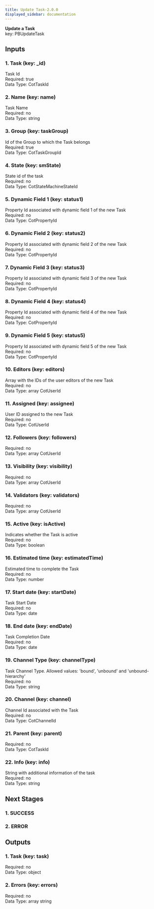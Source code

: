 ```yaml
---  
title: Update Task-2.0.0  
displayed_sidebar: documentation  
---  
```

  
**Update a Task**  
key: PBUpdateTask  
## Inputs  
### 1. Task (key: _id)  
Task Id  
Required: true  
Data Type: CotTaskId   
### 2. Name (key: name)  
Task Name  
Required: no  
Data Type: string   
### 3. Group (key: taskGroup)  
Id of the Group to which the Task belongs  
Required: true  
Data Type: CotTaskGroupId   
### 4. State (key: smState)  
State id of the task  
Required: no  
Data Type: CotStateMachineStateId   
### 5. Dynamic Field 1 (key: status1)  
Property Id associated with dynamic field 1 of the new Task  
Required: no  
Data Type: CotPropertyId   
### 6. Dynamic Field 2 (key: status2)  
Property Id associated with dynamic field 2 of the new Task  
Required: no  
Data Type: CotPropertyId   
### 7. Dynamic Field 3 (key: status3)  
Property Id associated with dynamic field 3 of the new Task  
Required: no  
Data Type: CotPropertyId   
### 8. Dynamic Field 4 (key: status4)  
Property Id associated with dynamic field 4 of the new Task  
Required: no  
Data Type: CotPropertyId   
### 9. Dynamic Field 5 (key: status5)  
Property Id associated with dynamic field 5 of the new Task  
Required: no  
Data Type: CotPropertyId   
### 10. Editors (key: editors)  
Array with the IDs of the user editors of the new Task  
Required: no  
Data Type: array CotUserId  
### 11. Assigned (key: assignee)  
User ID assigned to the new Task  
Required: no  
Data Type: CotUserId   
### 12. Followers (key: followers)  
  
Required: no  
Data Type: array CotUserId  
### 13. Visibility (key: visibility)  
  
Required: no  
Data Type: array CotUserId  
### 14. Validators (key: validators)  
  
Required: no  
Data Type: array CotUserId  
### 15. Active (key: isActive)  
Indicates whether the Task is active  
Required: no  
Data Type: boolean   
### 16. Estimated time (key: estimatedTime)  
Estimated time to complete the Task  
Required: no  
Data Type: number   
### 17. Start date (key: startDate)  
Task Start Date  
Required: no  
Data Type: date   
### 18. End date (key: endDate)  
Task Completion Date  
Required: no  
Data Type: date   
### 19. Channel Type (key: channelType)  
Task Channel Type. Allowed values: 'bound', 'unbound' and 'unbound-hierarchy'  
Required: no  
Data Type: string   
### 20. Channel (key: channel)  
Channel Id associated with the Task  
Required: no  
Data Type: CotChannelId   
### 21. Parent (key: parent)  
  
Required: no  
Data Type: CotTaskId   
### 22. Info (key: info)  
String with additional information of the task  
Required: no  
Data Type: string   
## Next Stages  
### 1. SUCCESS  
  
### 2. ERROR  
  
## Outputs  
### 1. Task (key: task)  
  
Required: no  
Data Type: object   
### 2. Errors (key: errors)  
  
Required: no  
Data Type: array string